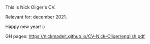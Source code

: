 This is Nick Oliger's CV.

Relevant for: december 2021.

Happy new year! :)

GH pages: https://nickmadeit.github.io/CV-Nick-Oliger/english.pdf
